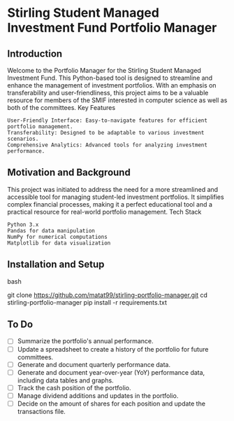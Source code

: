 # Stirling Student Managed Investment Fund Portfolio Manager
## Introduction

Welcome to the Portfolio Manager for the Stirling Student Managed Investment Fund. This Python-based tool is designed to streamline and enhance the management of investment portfolios. With an emphasis on transferability and user-friendliness, this project aims to be a valuable resource for members of the SMIF interested in computer science as well as both of the committees.
Key Features

    User-Friendly Interface: Easy-to-navigate features for efficient portfolio management.
    Transferability: Designed to be adaptable to various investment scenarios.
    Comprehensive Analytics: Advanced tools for analyzing investment performance.

## Motivation and Background

This project was initiated to address the need for a more streamlined and accessible tool for managing student-led investment portfolios. It simplifies complex financial processes, making it a perfect educational tool and a practical resource for real-world portfolio management.
Tech Stack

    Python 3.x
    Pandas for data manipulation
    NumPy for numerical computations
    Matplotlib for data visualization

## Installation and Setup

bash

git clone https://github.com/matat99/stirling-portfolio-manager.git
cd stirling-portfolio-manager
pip install -r requirements.txt

## To Do
-[ ] Summarize the portfolio's annual performance.
-[ ] Update a spreadsheet to create a history of the portfolio for future committees.
-[ ] Generate and document quarterly performance data.
-[ ] Generate and document year-over-year (YoY) performance data, including data tables and graphs.
-[ ] Track the cash position of the portfolio.
-[ ] Manage dividend additions and updates in the portfolio.
-[ ] Decide on the amount of shares for each position and update the transactions file.